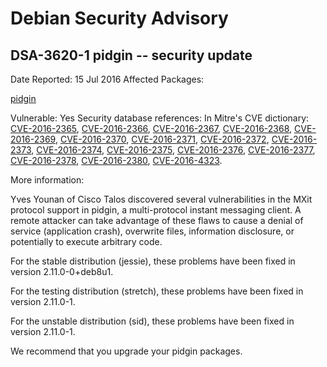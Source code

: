 
Debian Security Advisory
========================


DSA-3620-1 pidgin -- security update
------------------------------------



Date Reported:
15 Jul 2016
Affected Packages:

[pidgin](https://packages.debian.org/src:pidgin)

Vulnerable:
Yes
Security database references:
In Mitre's CVE dictionary: [CVE-2016-2365](https://security-tracker.debian.org/tracker/CVE-2016-2365), [CVE-2016-2366](https://security-tracker.debian.org/tracker/CVE-2016-2366), [CVE-2016-2367](https://security-tracker.debian.org/tracker/CVE-2016-2367), [CVE-2016-2368](https://security-tracker.debian.org/tracker/CVE-2016-2368), [CVE-2016-2369](https://security-tracker.debian.org/tracker/CVE-2016-2369), [CVE-2016-2370](https://security-tracker.debian.org/tracker/CVE-2016-2370), [CVE-2016-2371](https://security-tracker.debian.org/tracker/CVE-2016-2371), [CVE-2016-2372](https://security-tracker.debian.org/tracker/CVE-2016-2372), [CVE-2016-2373](https://security-tracker.debian.org/tracker/CVE-2016-2373), [CVE-2016-2374](https://security-tracker.debian.org/tracker/CVE-2016-2374), [CVE-2016-2375](https://security-tracker.debian.org/tracker/CVE-2016-2375), [CVE-2016-2376](https://security-tracker.debian.org/tracker/CVE-2016-2376), [CVE-2016-2377](https://security-tracker.debian.org/tracker/CVE-2016-2377), [CVE-2016-2378](https://security-tracker.debian.org/tracker/CVE-2016-2378), [CVE-2016-2380](https://security-tracker.debian.org/tracker/CVE-2016-2380), [CVE-2016-4323](https://security-tracker.debian.org/tracker/CVE-2016-4323).  

More information:

Yves Younan of Cisco Talos discovered several vulnerabilities in the
MXit protocol support in pidgin, a multi-protocol instant messaging
client. A remote attacker can take advantage of these flaws to cause a
denial of service (application crash), overwrite files, information
disclosure, or potentially to execute arbitrary code.


For the stable distribution (jessie), these problems have been fixed in
version 2.11.0-0+deb8u1.


For the testing distribution (stretch), these problems have been fixed
in version 2.11.0-1.


For the unstable distribution (sid), these problems have been fixed in
version 2.11.0-1.


We recommend that you upgrade your pidgin packages.





